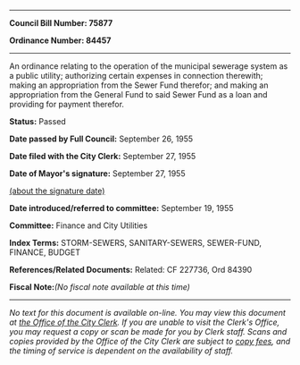

********

**Council Bill Number: 75877**
   
**Ordinance Number: 84457**
********

 An ordinance relating to the operation of the municipal sewerage system as a public utility; authorizing certain expenses in connection therewith; making an appropriation from the Sewer Fund therefor; and making an appropriation from the General Fund to said Sewer Fund as a loan and providing for payment therefor.

**Status:** Passed
   
**Date passed by Full Council:** September 26, 1955
   
**Date filed with the City Clerk:** September 27, 1955
   
**Date of Mayor's signature:** September 27, 1955
   
[(about the signature date)](/~public/approvaldate.htm)
   
   
   
**Date introduced/referred to committee:** September 19, 1955
   
**Committee:** Finance and City Utilities
   
   
**Index Terms:** STORM-SEWERS, SANITARY-SEWERS, SEWER-FUND, FINANCE, BUDGET

**References/Related Documents:** Related: CF 227736, Ord 84390

**Fiscal Note:**_(No fiscal note available at this time)_
********

_No text for this document is available on-line. You may view this document at [the Office of the City Clerk](http://www.seattle.gov/leg/clerk/contactUs.htm). If you are unable to visit the Clerk's Office, you may request a copy or scan be made for you by Clerk staff. Scans and copies provided by the Office of the City Clerk are subject to [copy fees](http://clerk.seattle.gov/~public/clerkfees.htm), and the timing of service is dependent on the availability of staff._


